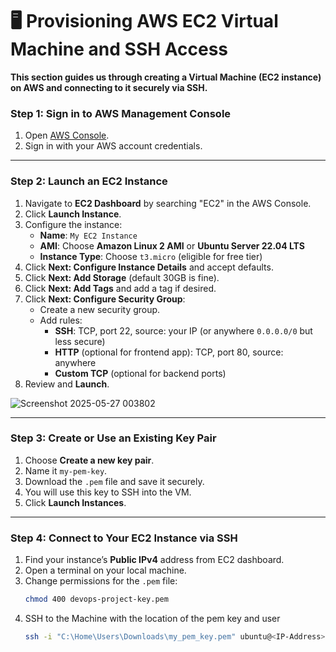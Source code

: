 # 🖥️ Provisioning AWS EC2 Virtual Machine and SSH Access

**This section guides us through creating a Virtual Machine (EC2 instance) on AWS and connecting to it securely via SSH.**

### Step 1: Sign in to AWS Management Console

1. Open [AWS Console](https://aws.amazon.com/console/).
2. Sign in with your AWS account credentials.

---

### Step 2: Launch an EC2 Instance

1. Navigate to **EC2 Dashboard** by searching "EC2" in the AWS Console.
2. Click **Launch Instance**.
3. Configure the instance:
   - **Name**: `My EC2 Instance`
   - **AMI**: Choose **Amazon Linux 2 AMI** or **Ubuntu Server 22.04 LTS**
   - **Instance Type**: Choose `t3.micro` (eligible for free tier)
4. Click **Next: Configure Instance Details** and accept defaults.
5. Click **Next: Add Storage** (default 30GB is fine).
6. Click **Next: Add Tags** and add a tag if desired.
7. Click **Next: Configure Security Group**:
   - Create a new security group.
   - Add rules:
     - **SSH**: TCP, port 22, source: your IP (or anywhere `0.0.0.0/0` but less secure)
     - **HTTP** (optional for frontend app): TCP, port 80, source: anywhere
     - **Custom TCP** (optional for backend ports)
8. Review and **Launch**.
   
![Screenshot 2025-05-27 003802](https://github.com/user-attachments/assets/19d67475-222a-4c3c-b915-a068084050ba)

---

### Step 3: Create or Use an Existing Key Pair

1. Choose **Create a new key pair**.
2. Name it `my-pem-key`.
3. Download the `.pem` file and save it securely.
4. You will use this key to SSH into the VM.
5. Click **Launch Instances**.

---

### Step 4: Connect to Your EC2 Instance via SSH

1. Find your instance’s **Public IPv4** address from EC2 dashboard.
2. Open a terminal on your local machine.
3. Change permissions for the `.pem` file:
   ```bash
   chmod 400 devops-project-key.pem
4. SSH to the Machine with the location of the pem key and user
   ```bash
   ssh -i "C:\Home\Users\Downloads\my_pem_key.pem" ubuntu@<IP-Address>
